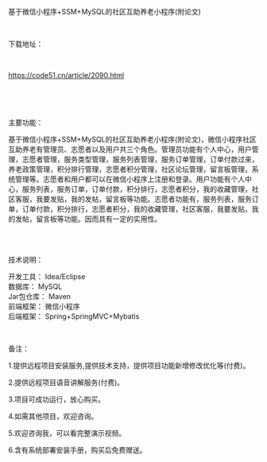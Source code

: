 <p>基于微信小程序+SSM+MySQL的社区互助养老小程序(附论文)</p>

<p>&nbsp;</p>

<p>下载地址：</p>

<p>&nbsp;</p>

<p><a href="http://code51.cn/article/2090.html">https://code51.cn/article/2090.html</a></p>

<p>&nbsp;</p>

<p>&nbsp;</p>

<p>主要功能：</p>

<p><p>基于微信小程序+SSM+MySQL的社区互助养老小程序(附论文)，微信小程序社区互助养老有管理员、志愿者以及用户共三个角色。管理员功能有个人中心，用户管理，志愿者管理，服务类型管理，服务列表管理，服务订单管理，订单付款过来，养老政策管理，积分排行管理，志愿者积分管理，社区论坛管理，留言板管理，系统管理等。志愿者和用户都可以在微信小程序上注册和登录。用户功能有个人中心，服务列表，服务订单，订单付款，积分排行，志愿者积分，我的收藏管理，社区客服，我要发贴，我的发帖，留言板等功能。志愿者功能有，服务列表，服务订单，订单付款，积分排行，志愿者积分，我的收藏管理，社区客服，我要发贴，我的发帖，留言板等功能。因而具有一定的实用性。<br />
&nbsp;</p>
</p>

<p>&nbsp;</p>

<p>技术说明：</p>

<p><p>开发工具： Idea/Eclipse<br />
数据库： MySQL<br />
Jar包仓库： Maven<br />
前端框架： 微信小程序<br />
后端框架： Spring+SpringMVC+Mybatis</p>
</p>

<p>&nbsp;</p>

<p>备注：</p>

<p>1.提供远程项目安装服务,提供技术支持，提供项目功能新增修改优化等(付费)。</p>

<p>2.提供远程项目语音讲解服务(付费)。</p>

<p>3.项目可成功运行，放心购买。</p>

<p>4.如需其他项目，欢迎咨询。</p>

<p>5.欢迎咨询我，可以看完整演示视频。</p>

<p>6.含有系统部署安装手册，购买后免费赠送。</p>
